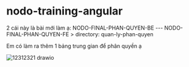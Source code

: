 # nodo-training-angular

2 cái này là bài mới làm ạ:
NODO-FINAL-PHAN-QUYEN-BE --- NODO-FINAL-PHAN-QUYEN-FE   > directory: quan-ly-phan-quyen


Em có làm ra thêm 1 bảng trung gian để phân quyền ạ

![12312321 drawio](https://user-images.githubusercontent.com/56214108/197743859-c8b7a57a-97d4-4b6e-8bcf-eb064b69c2c5.png)
